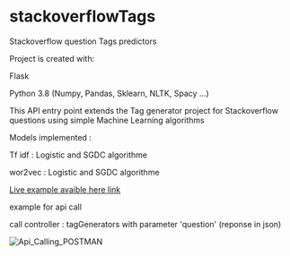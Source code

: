 # stackoverflowTags

Stackoverflow question Tags predictors

Project is created with:

Flask 

Python 3.8 (Numpy, Pandas, Sklearn, NLTK, Spacy ...)

This API entry point extends the Tag generator project for Stackoverflow questions using simple Machine Learning algorithms

Models implemented :

Tf idf : Logistic and SGDC algorithme

wor2vec : Logistic and SGDC algorithme


[Live example avaible here link](http://ismail2233.pythonanywhere.com/)

example for api call

call controller : tagGenerators with parameter 'question' (reponse in json)

![Api_Calling_POSTMAN](https://user-images.githubusercontent.com/74118071/160246979-0c903303-0c09-47a5-90b9-61005f5cc899.png)
